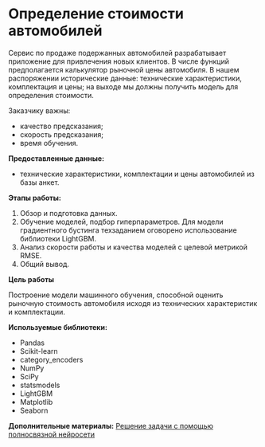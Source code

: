 # Определение стоимости автомобилей

Сервис по продаже подержанных автомобилей разрабатывает приложение для привлечения новых клиентов. В числе функций предполагается калькулятор рыночной цены автомобиля. В нашем распоряжении исторические данные: технические характеристики, комплектация и цены; на выходе мы должны получить модель для определения стоимости. 

Заказчику важны:

- качество предсказания;
- скорость предсказания;
- время обучения.

**Предоставленные данные:**
- технические характеристики, комплектации и цены автомобилей из базы анкет. 

**Этапы работы:**

1. Обзор и подготовка данных.
2. Обучение моделей, подбор гиперпараметров. Для модели градиентного бустинга техзаданием оговорено использование библиотеки LightGBM.
3. Анализ скорости работы и качества моделей с целевой метрикой RMSE.
4. Общий вывод.

**Цель работы**

Построение модели машинного обучения, способной оценить рыночную стоимость автомобиля исходя из технических характеристик и комплектации.

**Используемые библиотеки:**

- Pandas
- Scikit-learn
- category_encoders
- NumPy
- SciPy
- statsmodels
- LightGBM
- Matplotlib
- Seaborn

**Дополнительные материалы:**
[Решение задачи с помощью полносвязной нейросети](https://github.com/dx2-66/nn_regression)
